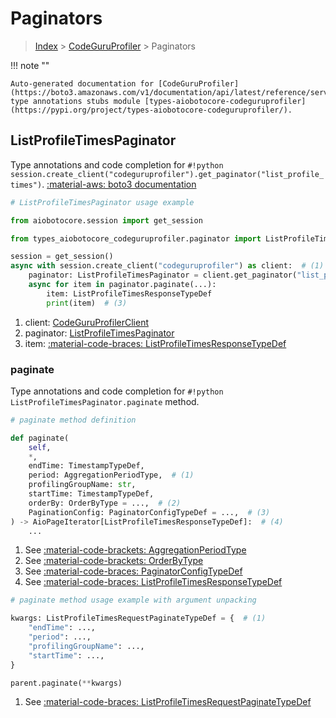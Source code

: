 # Paginators

> [Index](../README.md) > [CodeGuruProfiler](./README.md) > Paginators

!!! note ""

    Auto-generated documentation for [CodeGuruProfiler](https://boto3.amazonaws.com/v1/documentation/api/latest/reference/services/codeguruprofiler.html#codeguruprofiler)
    type annotations stubs module [types-aiobotocore-codeguruprofiler](https://pypi.org/project/types-aiobotocore-codeguruprofiler/).

## ListProfileTimesPaginator

Type annotations and code completion for `#!python session.create_client("codeguruprofiler").get_paginator("list_profile_times")`.
[:material-aws: boto3 documentation](https://boto3.amazonaws.com/v1/documentation/api/latest/reference/services/codeguruprofiler/paginator/ListProfileTimes.html#CodeGuruProfiler.Paginator.ListProfileTimes)

```python
# ListProfileTimesPaginator usage example

from aiobotocore.session import get_session

from types_aiobotocore_codeguruprofiler.paginator import ListProfileTimesPaginator

session = get_session()
async with session.create_client("codeguruprofiler") as client:  # (1)
    paginator: ListProfileTimesPaginator = client.get_paginator("list_profile_times")  # (2)
    async for item in paginator.paginate(...):
        item: ListProfileTimesResponseTypeDef
        print(item)  # (3)
```

1. client: [CodeGuruProfilerClient](./client.md)
2. paginator: [ListProfileTimesPaginator](./paginators.md#listprofiletimespaginator)
3. item: [:material-code-braces: ListProfileTimesResponseTypeDef](./type_defs.md#listprofiletimesresponsetypedef) 


### paginate

Type annotations and code completion for `#!python ListProfileTimesPaginator.paginate` method.

```python
# paginate method definition

def paginate(
    self,
    *,
    endTime: TimestampTypeDef,
    period: AggregationPeriodType,  # (1)
    profilingGroupName: str,
    startTime: TimestampTypeDef,
    orderBy: OrderByType = ...,  # (2)
    PaginationConfig: PaginatorConfigTypeDef = ...,  # (3)
) -> AioPageIterator[ListProfileTimesResponseTypeDef]:  # (4)
    ...
```

1. See [:material-code-brackets: AggregationPeriodType](./literals.md#aggregationperiodtype) 
2. See [:material-code-brackets: OrderByType](./literals.md#orderbytype) 
3. See [:material-code-braces: PaginatorConfigTypeDef](./type_defs.md#paginatorconfigtypedef) 
4. See [:material-code-braces: ListProfileTimesResponseTypeDef](./type_defs.md#listprofiletimesresponsetypedef) 


```python
# paginate method usage example with argument unpacking

kwargs: ListProfileTimesRequestPaginateTypeDef = {  # (1)
    "endTime": ...,
    "period": ...,
    "profilingGroupName": ...,
    "startTime": ...,
}

parent.paginate(**kwargs)
```

1. See [:material-code-braces: ListProfileTimesRequestPaginateTypeDef](./type_defs.md#listprofiletimesrequestpaginatetypedef) 
